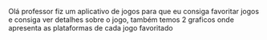 Olá professor fiz um aplicativo de jogos para que eu consiga favoritar jogos e consiga ver detalhes sobre o jogo, também temos 2 graficos onde apresenta as plataformas de cada jogo favoritado 
